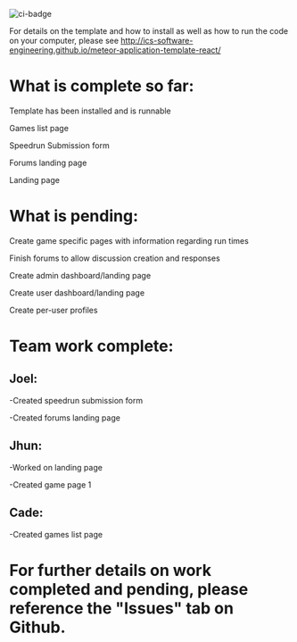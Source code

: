 ![ci-badge](https://github.com/ics-software-engineering/meteor-application-template-react/workflows/ci-meteor-application-template-react/badge.svg)

For details on the template and how to install as well as how to run the code on your computer, please see http://ics-software-engineering.github.io/meteor-application-template-react/


# What is complete so far:

Template has been installed and is runnable

Games list page

Speedrun Submission form

Forums landing page

Landing page

# What is pending:

Create game specific pages with information regarding run times

Finish forums to allow discussion creation and responses

Create admin dashboard/landing page

Create user dashboard/landing page

Create per-user profiles

# Team work complete:

## Joel:

  -Created speedrun submission form
  
  -Created forums landing page

## Jhun:

  -Worked on landing page
  
  -Created game page 1

## Cade:

  -Created games list page
  
# For further details on work completed and pending, please reference the "Issues" tab on Github.

